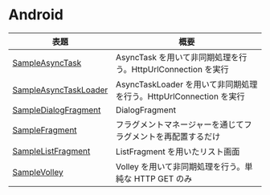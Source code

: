 # Android
| 表題 | 概要 |
| --- | --- |
| [SampleAsyncTask](../../tree/master/SampleAsyncTask) | AsyncTask を用いて非同期処理を行う。HttpUrlConnection を実行 |
| [SampleAsyncTaskLoader](../../tree/master/SampleAsyncTaskLoader) | AsyncTaskLoader を用いて非同期処理を行う。HttpUrlConnection を実行 |
| [SampleDialogFragment](../../tree/master/SampleDialogFragment) | DialogFragment |
| [SampleFragment](../../tree/master/SampleFragment) | フラグメントマネージャーを通じてフラグメントを再配置するだけ |
| [SampleListFragment](../../tree/master/SampleListFragment) | ListFragment を用いたリスト画面 |
| [SampleVolley](../../tree/master/SampleVolley) | Volley を用いて非同期処理を行う。単純な HTTP GET のみ |
